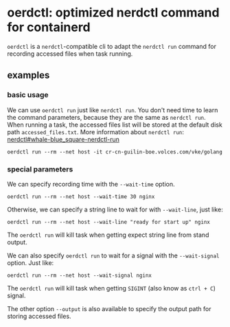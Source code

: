 # oerdctl: optimized nerdctl command for containerd

`oerdctl` is a `nerdctl`-compatible cli to adapt the `nerdctl run` command for recording accessed files when task running.


## examples
###  basic usage
We can use `oerdctl run` just like `nerdctl run`. You don't need time to learn the command parameters, because they are the same as `nerdctl run`. When running a task, the accessed files list will be stored at the default disk path `accessed_files.txt`.
More information about `nerdctl run`: [nerdctl#whale-blue_square-nerdctl-run](https://github.com/containerd/nerdctl#whale-blue_square-nerdctl-run)
```shel
oerdctl run --rm --net host -it cr-cn-guilin-boe.volces.com/vke/golang
```

###  special parameters

We can specify recording time with the `--wait-time` option.

```shell=
oerdctl run --rm --net host --wait-time 30 nginx
```

Otherwise, we can specify a string line to wait for with `--wait-line`, just like:

```shell=
oerdctl run --rm --net host --wait-line "ready for start up" nginx
```
The `oerdctl run` will kill task when getting expect string line from stand output.

We can also specify `oerdctl run` to wait for a signal with the `--wait-signal` option. Just like:

```shell=
oerdctl run --rm --net host --wait-signal nginx
```
The `oerdctl run` will kill task when getting `SIGINT` (also know as `ctrl + C`) signal.


The other option `--output` is also available to specify the output path for storing accessed files.